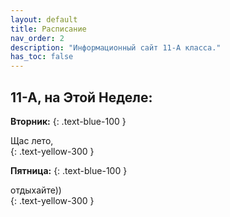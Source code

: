 ```yaml
---
layout: default
title: Расписание
nav_order: 2
description: "Информационный сайт 11-А класса."
has_toc: false
---
```


## 11-A, на Этой Неделе:

**Вторник:** 
{: .text-blue-100 }
<div id="Tue">Щас лето,</div>
{: .text-yellow-300 }

**Пятница:** 
{: .text-blue-100 }
<div id="Fri">отдыхайте))</div>
{: .text-yellow-300 }

<!-- Паша, что ты тут забыл?
<script>
	function getMonday(d) {
		var diff = d.getDate() - d.getDay() + (d.getDay() === 0 ? -6 : 1);
		return new Date(d.setDate(diff)).getDate();
	}
	var mon = getMonday(new Date());
	var tue = mon % 2 == 0? "Всемирная История" : "Захист";
	var fri = mon % 2 == 0? "География" : "Химия";
	document.getElementById("Tue").innerHTML = tue;
	document.getElementById("Fri").innerHTML = fri;
</script>
-->

